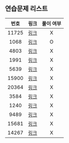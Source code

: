 ## 연습문제 리스트
|번호|링크|풀이 여부|
|:---:|:---:|:---:|
|11725|[링크](http://boj.kr/11725)|X|
|1068|[링크](http://boj.kr/1068)|O|
|4803|[링크](http://boj.kr/4803)|X|
|1991|[링크](http://boj.kr/1991)|X|
|5639|[링크](http://boj.kr/5639)|X|
|15900|[링크](http://boj.kr/15900)|X|
|20364|[링크](http://boj.kr/20364)|X|
|3584|[링크](http://boj.kr/3584)|X|
|1240|[링크](http://boj.kr/1240)|X|
|9489|[링크](http://boj.kr/9489)|X|
|15681|[링크](http://boj.kr/15681)|X|
|14267|[링크](http://boj.kr/14267)|X|
